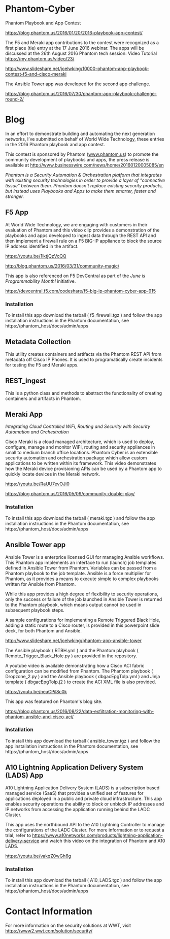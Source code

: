 # Phantom-Cyber
Phantom Playbook and App Contest

https://blog.phantom.us/2016/01/20/2016-playbook-app-contest/

The F5 and Meraki app  contributions to the contest were recognized as a first place (tie) entry at the 17 June 2016 webinar.
The apps will be discussed at the 26th August 2016 Phantom tech session: Video Tutorial https://my.phantom.us/video/23/

http://www.slideshare.net/joelwking/10000-phantom-app-playbook-contest-f5-and-cisco-meraki


The Ansible Tower app was developed for the second app challenge.

https://blog.phantom.us/2016/07/30/phantom-app-playbook-challenge-round-2/

# Blog
In an effort to demonstrate building and automating the next generation networks, I’ve submitted on behalf of World Wide Technology, these entries in the 2016 Phantom playbook and app contest. 

This contest is sponsored by Phantom (www.phantom.us) to promote the community development of playbooks and apps, the press release is available at http://www.businesswire.com/news/home/20160120005085/en

*Phantom is a Security Automation & Orchestration platform that integrates with existing security technologies in order to provide a layer of “connective tissue” between them.  Phantom doesn’t replace existing security products, but instead uses Playbooks and Apps to make them smarter, faster and stronger.*

## F5 App
At World Wide Technology, we are engaging with customers in their evaluation of Phantom and this video clip provides a demonstration of the playbooks and apps developed to ingest data through the REST API and then implement a firewall rule on a F5 BIG-IP appliance to block the source IP address identified in the artifact.

https://youtu.be/1lktjQzVcQQ

http://blog.phantom.us/2016/03/31/community-magic/

This app is also referenced on F5 DevCentral as part of the *June is Programmability Month!* initiative.

https://devcentral.f5.com/codeshare/f5-big-ip-phantom-cyber-app-915

### Installation
To install this app download the tarball ( f5_firewall.tgz ) and follow the app installation instructions in the Phantom documentation, see https://phantom_host/docs/admin/apps

## Metadata Collection
This utility creates containers and artifacts via the Phantom REST API from metadata off Cisco IP Phones. It is used to programatically create incidents for testing the F5 and Meraki apps.

## REST_ingest
This is a python class and methods to abstract the functionality of creating containers and artifacts in Phantom.

## Meraki App
*Integrating Cloud Controlled WiFi, Routing and Security with Security Automation and Orchestration*

Cisco Meraki is a cloud managed architecture, which is used to deploy, configure, manage and monitor WiFI, routing and security appliances in small to medium branch office locations. Phantom Cyber is an extensible security automation and orchestration package which allow custom applications to be written within its framework. This video demonstrates how the Meraki device provisioning APIs can be used by a Phantom app to quickly locate devices in the Meraki network.

https://youtu.be/RaUU7evOJi0

https://blog.phantom.us/2016/05/09/community-double-play/

### Installation
To install this app download the tarball ( meraki.tgz ) and follow the app installation instructions in the Phantom documentation, see https://phantom_host/docs/admin/apps

## Ansible Tower app
Ansible Tower is a enterprice licensed GUI for managing Ansible workflows. This Phantom app implements an interface to run (launch) job templates defined in Ansible Tower from Phantom. Variables can be passed from a Phantom playbook to the job template. Ansible is a force multiplier for Phantom, as it provides a means to execute simple to complex playbooks written for Ansible from Phantom.

While this app provides a high degree of flexibility to security operations, only the success or failure of the job launched in Ansible Tower is returned to the Phantom playbook, which means output cannot be used in subsequent playbook steps. 

A sample configurations for implementing a Remote Triggered Black Hole, adding a static route to a Cisco router, is provided in this powerpoint slide deck, for both Phantom and Ansible. 

http://www.slideshare.net/joelwking/phantom-app-ansible-tower

The Ansible playbook ( RTBH.yml ) and the Phantom playbook ( Remote_Trigger_Black_Hole.py ) are provided in the repository.

A youtube video is available demonstrating how a Cisco ACI fabric configuration can be modified from Phantom. 
The Phantom playbook ( Dropzone_2.py ) and the Ansible playbook ( dbgacEpgToIp.yml ) and Jinja template ( dbgacEpgToIp.j2 ) to create the ACI XML file is also provided.

https://youtu.be/neaCPil8c0k

This app was featured on Phantom's blog site.

https://blog.phantom.us/2016/08/22/data-exfiltration-monitoring-with-phantom-ansible-and-cisco-aci/

### Installation
To install this app download the tarball ( ansible_tower.tgz ) and follow the app installation instructions in the Phantom documentation, see https://phantom_host/docs/admin/apps


## A10 Lightning Application Delivery System (LADS) App
A10 Lightning Application Delivery System (LADS) is a subscription based managed service (SaaS) that provides a unified set of features for applications deployed in a public and private cloud infrastructure. This app enables security operations the ability to block or unblock IP addresses and IP networks from accessing the application running behind the LADC Cluster. 

This app uses the northbound API to the A10 Lightning Controller to manage the configurations of the LADC Cluster. For more information or to request a trial, refer to https://www.a10networks.com/products/lightning-application-delivery-service and watch this video on the integration of Phantom and A10 LADS.

https://youtu.be/vakqZ0wGh6g

### Installation
To install this app download the tarball ( A10_LADS.tgz ) and follow the app installation instructions in the Phantom documentation, see https://phantom_host/docs/admin/apps

# Contact Information

For more information on the security solutions at WWT, visit https://www2.wwt.com/solution/security/
